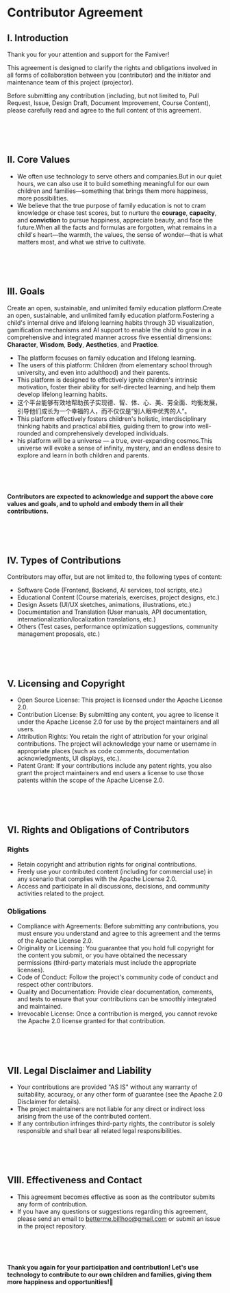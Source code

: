 # Contributor Agreement

## I. Introduction

Thank you for your attention and support for the Famiver!

This agreement is designed to clarify the rights and obligations involved in all forms of collaboration between you (contributor) and the initiator and maintenance team of this project (projector).

Before submitting any contribution (including, but not limited to, Pull Request, Issue, Design Draft, Document Improvement, Course Content), please carefully read and agree to the full content of this agreement.

<br/><br/><br/>

## II. Core Values

- We often use technology to serve others and companies.But in our quiet hours, we can also use it to build something meaningful for our own children and families—something that brings them more happiness, more possibilities.
- We believe that the true purpose of family education is not to cram knowledge or chase test scores, but to nurture the **courage**, **capacity**, and **conviction** to pursue happiness, appreciate beauty, and face the future.When all the facts and formulas are forgotten, what remains in a child's heart—the warmth, the values, the sense of wonder—that is what matters most, and what we strive to cultivate.

<br/><br/><br/>

## III. Goals

Create an open, sustainable, and unlimited family education platform.Create an open, sustainable, and unlimited family education platform.Fostering a child's internal drive and lifelong learning habits through 3D visualization, gamification mechanisms and AI support to enable the child to grow in a comprehensive and integrated manner across five essential dimensions: **Character**, **Wisdom**, **Body**, **Aesthetics**, and **Practice**.

- The platform focuses on family education and lifelong learning.
- The users of this platform: Children (from elementary school through university, and even into adulthood) and their parents.
- This platform is designed to effectively ignite children's intrinsic motivation, foster their ability for self-directed learning, and help them develop lifelong learning habits.
- 这个平台能够有效地帮助孩子实现德、智、体、心、美、劳全面、均衡发展，引导他们成长为一个幸福的人，而不仅仅是“别人眼中优秀的人”。
- This platform effectively fosters children's holistic, interdisciplinary thinking habits and practical abilities, guiding them to grow into well-rounded and comprehensively developed individuals.
- his platform will be a universe — a true, ever-expanding cosmos.This universe will evoke a sense of infinity, mystery, and an endless desire to explore and learn in both children and parents.

<br/><br/><br/>

**Contributors are expected to acknowledge and support the above core values and goals, and to uphold and embody them in all their contributions.**

<br/><br/><br/>

## IV. Types of Contributions

Contributors may offer, but are not limited to, the following types of content:

- Software Code (Frontend, Backend, AI services, tool scripts, etc.)
- Educational Content (Course materials, exercises, project designs, etc.)
- Design Assets (UI/UX sketches, animations, illustrations, etc.)
- Documentation and Translation (User manuals, API documentation, internationalization/localization translations, etc.)
- Others (Test cases, performance optimization suggestions, community management proposals, etc.)

<br/><br/><br/>

## V. Licensing and Copyright

- Open Source License: This project is licensed under the Apache License 2.0.
- Contribution License: By submitting any content, you agree to license it under the Apache License 2.0 for use by the project maintainers and all users.
- Attribution Rights: You retain the right of attribution for your original contributions. The project will acknowledge your name or username in appropriate places (such as code comments, documentation acknowledgments, UI displays, etc.).
- Patent Grant: If your contributions include any patent rights, you also grant the project maintainers and end users a license to use those patents within the scope of the Apache License 2.0.

<br/><br/><br/>

## VI. Rights and Obligations of Contributors

### Rights

- Retain copyright and attribution rights for original contributions.
- Freely use your contributed content (including for commercial use) in any scenario that complies with the Apache License 2.0.
- Access and participate in all discussions, decisions, and community activities related to the project.

### Obligations

- Compliance with Agreements: Before submitting any contributions, you must ensure you understand and agree to this agreement and the terms of the Apache License 2.0.
- Originality or Licensing: You guarantee that you hold full copyright for the content you submit, or you have obtained the necessary permissions (third-party materials must include the appropriate licenses).
- Code of Conduct: Follow the project's community code of conduct and respect other contributors.
- Quality and Documentation: Provide clear documentation, comments, and tests to ensure that your contributions can be smoothly integrated and maintained.
- Irrevocable License: Once a contribution is merged, you cannot revoke the Apache 2.0 license granted for that contribution.

<br/><br/><br/>

## VII. Legal Disclaimer and Liability

- Your contributions are provided "AS IS" without any warranty of suitability, accuracy, or any other form of guarantee (see the Apache 2.0 Disclaimer for details).
- The project maintainers are not liable for any direct or indirect loss arising from the use of the contributed content.
- If any contribution infringes third-party rights, the contributor is solely responsible and shall bear all related legal responsibilities.

<br/><br/><br/>

## VIII. Effectiveness and Contact

- This agreement becomes effective as soon as the contributor submits any form of contribution.
- If you have any questions or suggestions regarding this agreement, please send an email to betterme.billhoo@gmail.com or submit an issue in the project repository.

<br/><br/><br/>

**Thank you again for your participation and contribution! Let's use technology to contribute to our own children and families, giving them more happiness and opportunities!🌟**

<br/><br/><br/>
